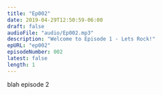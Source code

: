 ```yaml
---
title: "Ep002"
date: 2019-04-29T12:50:59-06:00
draft: false
audioFile: "audio/Ep002.mp3"
description: "Welcome to Episode 1 - Lets Rock!"
epURL: "ep002"
episodeNumber: 002
latest: false
length: 1
---
```


blah episode 2

